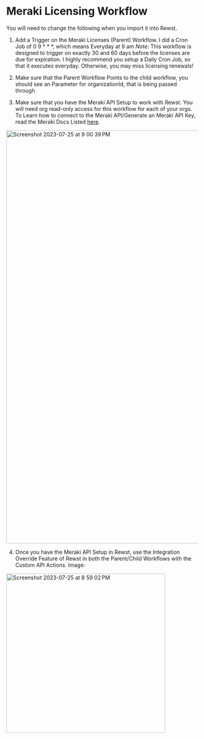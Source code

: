 <h1> Meraki Licensing Workflow </h1>

You will need to change the following when you import it into Rewst.
1. Add a Trigger on the Meraki Licenses (Parent) Workflow. I did a Cron Job of 0 9 * * *, which means Everyday at 9 am
*Note:* This workflow is designed to trigger on exactly 30 and 60 days before the licenses are due for expiration. I highly recommend you setup
a Daily Cron Job, so that it executes everyday. Otherwise, you may miss licensing renewals!

2. Make sure that the Parent Workflow Points to the child workflow, you should see an Parameter for organizationId, that is being passed through
3. Make sure that you have the Meraki API Setup to work with Rewst. You will need org read-only access for this workflow for each of your orgs.
To Learn how to connect to the Meraki API/Generate an Meraki API Key, read the Meraki Docs Listed [here](https://developer.cisco.com/meraki/api-latest/introduction/#whats-new-in-v1).

<img width="1085" alt="Screenshot 2023-07-25 at 9 00 39 PM" src="https://github.com/PEAKE-Technology-Partners/Rewst-Workflows/assets/59022873/ac99d0d9-886b-4cf7-b909-16cac5dabe47">


4. Once you have the Meraki API Setup in Rewst, use the Integration Override Feature of Rewst in both the Parent/Child Workflows with the Custom API Actions. 
Image:
<img width="418" alt="Screenshot 2023-07-25 at 8 59 02 PM" src="https://github.com/PEAKE-Technology-Partners/Rewst-Workflows/assets/59022873/f22b1913-3a70-4e11-8150-9dedcd7f2ac1">
